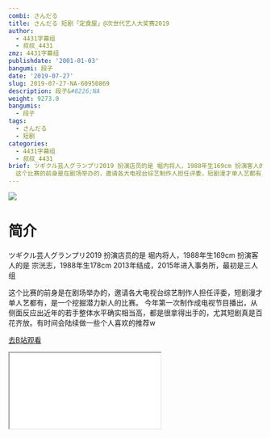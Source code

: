 ```yaml
---
combi: さんだる
title: さんだる 短剧「定食屋」@次世代艺人大奖赛2019
author:
  - 4431字幕组
  - 叔叔_4431
zmz: 4431字幕组
publishdate: '2001-01-03'
bangumi: 段子
date: '2019-07-27'
slug: 2019-07-27-NA-60950869
description: 段子&#8226;NA
weight: 9273.0
bangumis:
  - 段子
tags:
  - さんだる
  - 短剧
categories:
  - 4431字幕组
  - 叔叔_4431
brief: ツギクル芸人グランプリ2019 扮演店员的是 堀内将人，1988年生169cm 扮演客人的是 宗洸志，1988年生178cm 2013年结成，2015年进入事务所，最初是三人组
  这个比赛的前身是在剧场举办的，邀请各大电视台综艺制作人担任评委，短剧漫才单人艺都有，是一个挖掘潜力新人的比赛。 今年第一次制作成电视节目播出，从侧面反应出近年的若手整体水平确实相当高，都是很拿得出手的，尤其短剧真是百花齐放。有时间会陆续做一些个人喜欢的推荐w
---
```

![](https://raw.githubusercontent.com/tcgriffith/owaraisite/master/static/tmpimg/c02f3aeb69f6953b95c41b9da286d5cc6d75b66e.jpg.480.jpg)
# 简介  
ツギクル芸人グランプリ2019
扮演店员的是 堀内将人，1988年生169cm 
扮演客人的是 宗洸志，1988年生178cm 
2013年结成，2015年进入事务所，最初是三人组

这个比赛的前身是在剧场举办的，邀请各大电视台综艺制作人担任评委，短剧漫才单人艺都有，是一个挖掘潜力新人的比赛。
今年第一次制作成电视节目播出，从侧面反应出近年的若手整体水平确实相当高，都是很拿得出手的，尤其短剧真是百花齐放。有时间会陆续做一些个人喜欢的推荐w  

[去B站观看](https://www.bilibili.com/video/av60950869/)
<div class ="resp-container"><iframe class="testiframe" src="//player.bilibili.com/player.html?aid=60950869"", scrolling="no", allowfullscreen="true" > </iframe></div> 
